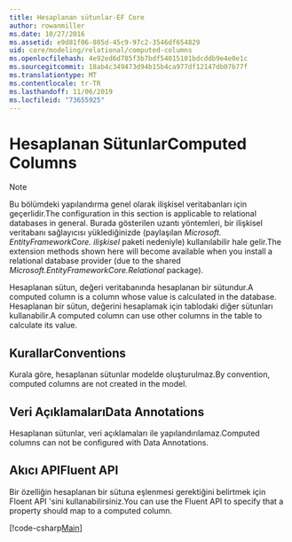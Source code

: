 ```yaml
---
title: Hesaplanan sütunlar-EF Core
author: rowanmiller
ms.date: 10/27/2016
ms.assetid: e9d81f06-805d-45c9-97c2-3546df654829
uid: core/modeling/relational/computed-columns
ms.openlocfilehash: 4e92ed6d785f3b7bdf54015101bdcddb9e4e0e1c
ms.sourcegitcommit: 18ab4c349473d94b15b4ca977df12147db07b77f
ms.translationtype: MT
ms.contentlocale: tr-TR
ms.lasthandoff: 11/06/2019
ms.locfileid: "73655925"
---
```

# <a name="computed-columns"></a><span data-ttu-id="d4af5-102">Hesaplanan Sütunlar</span><span class="sxs-lookup"><span data-stu-id="d4af5-102">Computed Columns</span></span>

> [!NOTE]  
> <span data-ttu-id="d4af5-103">Bu bölümdeki yapılandırma genel olarak ilişkisel veritabanları için geçerlidir.</span><span class="sxs-lookup"><span data-stu-id="d4af5-103">The configuration in this section is applicable to relational databases in general.</span></span> <span data-ttu-id="d4af5-104">Burada gösterilen uzantı yöntemleri, bir ilişkisel veritabanı sağlayıcısı yüklediğinizde (paylaşılan *Microsoft. EntityFrameworkCore. ilişkisel* paketi nedeniyle) kullanılabilir hale gelir.</span><span class="sxs-lookup"><span data-stu-id="d4af5-104">The extension methods shown here will become available when you install a relational database provider (due to the shared *Microsoft.EntityFrameworkCore.Relational* package).</span></span>

<span data-ttu-id="d4af5-105">Hesaplanan sütun, değeri veritabanında hesaplanan bir sütundur.</span><span class="sxs-lookup"><span data-stu-id="d4af5-105">A computed column is a column whose value is calculated in the database.</span></span> <span data-ttu-id="d4af5-106">Hesaplanan bir sütun, değerini hesaplamak için tablodaki diğer sütunları kullanabilir.</span><span class="sxs-lookup"><span data-stu-id="d4af5-106">A computed column can use other columns in the table to calculate its value.</span></span>

## <a name="conventions"></a><span data-ttu-id="d4af5-107">Kurallar</span><span class="sxs-lookup"><span data-stu-id="d4af5-107">Conventions</span></span>

<span data-ttu-id="d4af5-108">Kurala göre, hesaplanan sütunlar modelde oluşturulmaz.</span><span class="sxs-lookup"><span data-stu-id="d4af5-108">By convention, computed columns are not created in the model.</span></span>

## <a name="data-annotations"></a><span data-ttu-id="d4af5-109">Veri Açıklamaları</span><span class="sxs-lookup"><span data-stu-id="d4af5-109">Data Annotations</span></span>

<span data-ttu-id="d4af5-110">Hesaplanan sütunlar, veri açıklamaları ile yapılandırılamaz.</span><span class="sxs-lookup"><span data-stu-id="d4af5-110">Computed columns can not be configured with Data Annotations.</span></span>

## <a name="fluent-api"></a><span data-ttu-id="d4af5-111">Akıcı API</span><span class="sxs-lookup"><span data-stu-id="d4af5-111">Fluent API</span></span>

<span data-ttu-id="d4af5-112">Bir özelliğin hesaplanan bir sütuna eşlenmesi gerektiğini belirtmek için Floent API 'sini kullanabilirsiniz.</span><span class="sxs-lookup"><span data-stu-id="d4af5-112">You can use the Fluent API to specify that a property should map to a computed column.</span></span>

[!code-csharp[Main](../../../../samples/core/Modeling/FluentAPI/Relational/ComputedColumn.cs?name=ComputedColumn&highlight=9)]
